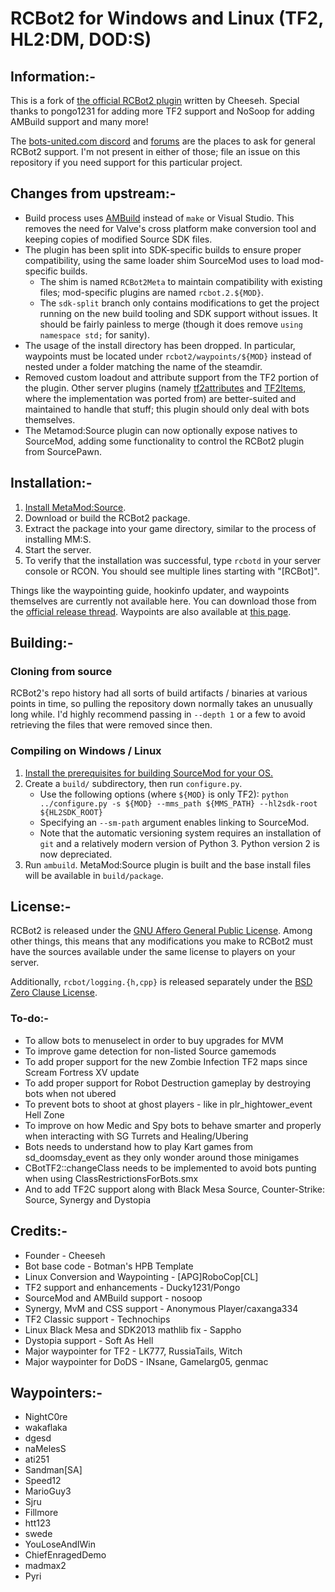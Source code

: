 # RCBot2 for Windows and Linux (TF2, HL2:DM, DOD:S)

## Information:-

This is a fork of [the official RCBot2 plugin][rcbot2] written by Cheeseh.
Special thanks to pongo1231 for adding more TF2 support and NoSoop for adding AMBuild support and many more!

The [bots-united.com discord][] and [forums][bots-united forums] are the places to ask for
general RCBot2 support. I'm not present in either of those; file an issue on this repository if
you need support for this particular project. 

[rcbot2]: http://rcbot.bots-united.com/
[bots-united.com discord]: https://discord.gg/5v5YvKG4Hr
[bots-united forums]: http://rcbot.bots-united.com/forums/index.php?showforum=18

## Changes from upstream:-

- Build process uses [AMBuild][] instead of `make` or Visual Studio.  This removes the need for
Valve's cross platform make conversion tool and keeping copies of modified Source SDK files.
- The plugin has been split into SDK-specific builds to ensure proper compatibility, using the
same loader shim SourceMod uses to load mod-specific builds.
	- The shim is named `RCBot2Meta` to maintain compatibility with existing files; mod-specific
	plugins are named `rcbot.2.${MOD}`.
	- The `sdk-split` branch only contains modifications to get the project running on the
	new build tooling and SDK support without issues.  It should be fairly painless to merge
	(though it does remove `using namespace std;` for sanity).
- The usage of the install directory has been dropped.  In particular, waypoints must be located
under `rcbot2/waypoints/${MOD}` instead of nested under a folder matching the name of the
steamdir.
- Removed custom loadout and attribute support from the TF2 portion of the plugin. Other server
plugins (namely [tf2attributes][] and [TF2Items][], where the implementation was ported from)
are better-suited and maintained to handle that stuff; this plugin should only deal with bots
themselves.
- The Metamod:Source plugin can now optionally expose natives to SourceMod, adding some
functionality to control the RCBot2 plugin from SourcePawn.

[AMBuild]: https://wiki.alliedmods.net/AMBuild
[tf2attributes]: https://github.com/FlaminSarge/tf2attributes
[TF2Items]: https://github.com/asherkin/TF2Items

## Installation:-

1. [Install MetaMod:Source].
2. Download or build the RCBot2 package.
3. Extract the package into your game directory, similar to the process of installing MM:S.
4. Start the server.
5. To verify that the installation was successful, type `rcbotd` in your server console or RCON.
You should see multiple lines starting with "[RCBot]".

Things like the waypointing guide, hookinfo updater, and waypoints themselves are currently not
available here.  You can download those from the [official release thread][].  Waypoints are
also available at [this page][waypoints].

[Install MetaMod:Source]: https://wiki.alliedmods.net/Installing_Metamod:Source
[official release thread]: http://rcbot.bots-united.com/forums/index.php?showtopic=1994
[waypoints]: http://rcbot.bots-united.com/waypoints.php

## Building:-

### Cloning from source

RCBot2's repo history had all sorts of build artifacts / binaries at various points in time, so
pulling the repository down normally takes an unusually long while.  I'd highly recommend
passing in `--depth 1` or a few to avoid retrieving the files that were removed since then.

### Compiling on Windows / Linux

1. [Install the prerequisites for building SourceMod for your OS.][Building SourceMod]
2. Create a `build/` subdirectory, then run `configure.py`.
	- Use the following options (where `${MOD}` is only TF2):
	`python ../configure.py -s ${MOD} --mms_path ${MMS_PATH} --hl2sdk-root ${HL2SDK_ROOT}`
	- Specifying an `--sm-path` argument enables linking to SourceMod.
	- Note that the automatic versioning system requires an installation of `git` and a
	relatively modern version of Python 3. Python version 2 is now depreciated.
3. Run `ambuild`.  MetaMod:Source plugin is built and the base install files will be available
in `build/package`.

[Building SourceMod]: https://wiki.alliedmods.net/Building_SourceMod

## License:-

RCBot2 is released under the [GNU Affero General Public License][].  Among other things, this
means that any modifications you make to RCBot2 must have the sources available under the same
license to players on your server.

Additionally, `rcbot/logging.{h,cpp}` is released separately under the
[BSD Zero Clause License][].

[GNU Affero General Public License]: https://spdx.org/licenses/AGPL-3.0-only.html
[BSD Zero Clause License]: https://spdx.org/licenses/0BSD.html

### To-do:-

- To allow bots to menuselect in order to buy upgrades for MVM
- To improve game detection for non-listed Source gamemods
- To add proper support for the new Zombie Infection TF2 maps since Scream Fortress XV update
- To add proper support for Robot Destruction gameplay by destroying bots when not ubered
- To prevent bots to shoot at ghost players - like in plr_hightower_event Hell Zone
- To improve on how Medic and Spy bots to behave smarter and properly when interacting with SG Turrets and Healing/Ubering
- Bots needs to understand how to play Kart games from sd_doomsday_event as they only wonder around those minigames
- CBotTF2::changeClass needs to be implemented to avoid bots punting when using ClassRestrictionsForBots.smx
- And to add TF2C support along with Black Mesa Source, Counter-Strike: Source, Synergy and Dystopia

## Credits:-

- Founder - Cheeseh
- Bot base code - Botman's HPB Template
- Linux Conversion and Waypointing - [APG]RoboCop[CL]
- TF2 support and enhancements - Ducky1231/Pongo
- SourceMod and AMBuild support - nosoop
- Synergy, MvM and CSS support - Anonymous Player/caxanga334
- TF2 Classic support - Technochips
- Linux Black Mesa and SDK2013 mathlib fix - Sappho
- Dystopia support - Soft As Hell
- Major waypointer for TF2 - LK777, RussiaTails, Witch
- Major waypointer for DoDS - INsane, Gamelarg05, genmac

## Waypointers:-

- NightC0re
- wakaflaka
- dgesd
- naMelesS
- ati251
- Sandman[SA]
- Speed12	
- MarioGuy3
- Sjru	
- Fillmore
- htt123
- swede
- YouLoseAndIWin
- ChiefEnragedDemo
- madmax2
- Pyri